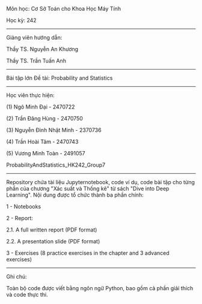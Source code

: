 Môn học: Cơ Sở Toán cho Khoa Học Máy Tính

Học kỳ: 242

---

Giảng viên hướng dẫn:

Thầy TS. Nguyễn An Khương

Thầy TS. Trần Tuấn Anh

---
Bài tập lớn
Đề tài: Probability and Statistics

---

Học viên thực hiện:

(1) Ngô Minh Đại - 2470722

(2) Trần Đăng Hùng - 2470750

(3) Nguyễn Đình Nhật Minh - 2370736

(4) Trần Hoài Tâm - 2470743

(5) Vương Minh Toàn - 2491057




ProbabilityAndStatistics_HK242_Group7

---

Repository chứa tài liệu Jupyternotebook, code ví dụ, code bài tập cho từng phần của chương "Xác suất và Thống kê" từ sách "Dive into Deep Learning". Nội dung được tổ chức thành ba phần chính:

1 - Notebooks

2 - Report:

2.1. A full written report (PDF format)

2.2. A presentation slide (PDF format)

3 - Exercises (8 practice exercises in the chapter and 3 advanced exercises)

---

Ghi chú:

Toàn bộ code được viết bằng ngôn ngữ Python, bao gồm cả phần giải thích và code thực thi.



